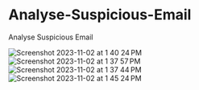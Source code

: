 # Analyse-Suspicious-Email
Analyse Suspicious Email


![Screenshot 2023-11-02 at 1 40 24 PM](https://github.com/younis1234-png/Analyse-Suspicious-Email/assets/73474252/f6aad1cc-53b2-4ae6-b210-03ae3687acbc)
![Screenshot 2023-11-02 at 1 37 57 PM](https://github.com/younis1234-png/Analyse-Suspicious-Email/assets/73474252/71734b95-b3b9-4bf4-8974-caae25266605)
![Screenshot 2023-11-02 at 1 37 44 PM](https://github.com/younis1234-png/Analyse-Suspicious-Email/assets/73474252/5c3789bd-1658-4608-9da8-4f9fae3428f3)
![Screenshot 2023-11-02 at 1 45 24 PM](https://github.com/younis1234-png/Analyse-Suspicious-Email/assets/73474252/c2c3a7a2-f8b9-47aa-89a8-d95cf0288987)
